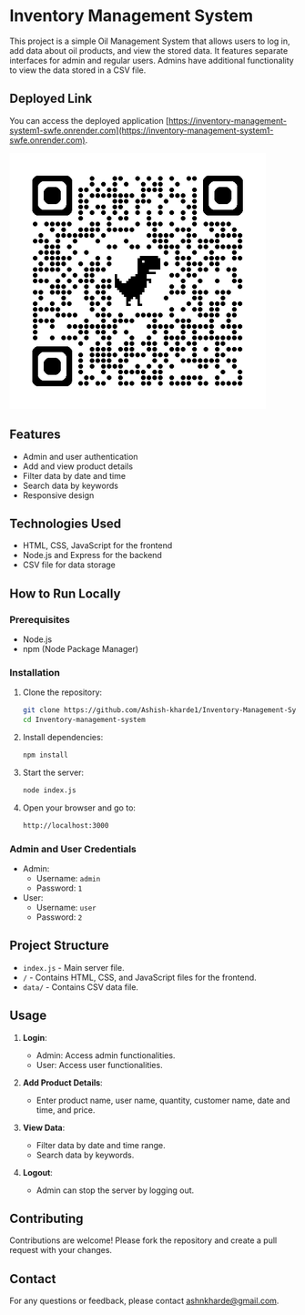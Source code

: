 # Inventory Management System

This project is a simple Oil Management System that allows users to log in, add data about oil products, and view the stored data. It features separate interfaces for admin and regular users. Admins have additional functionality to view the data stored in a CSV file.

## Deployed Link
You can access the deployed application [https://inventory-management-system1-swfe.onrender.com](https://inventory-management-system1-swfe.onrender.com).

![QR Code](qr_code.png)

## Features
- Admin and user authentication
- Add and view product details
- Filter data by date and time
- Search data by keywords
- Responsive design

## Technologies Used
- HTML, CSS, JavaScript for the frontend
- Node.js and Express for the backend
- CSV file for data storage

## How to Run Locally

### Prerequisites
- Node.js
- npm (Node Package Manager)

### Installation
1. Clone the repository:
    ```bash
    git clone https://github.com/Ashish-kharde1/Inventory-Management-System.git
    cd Inventory-management-system
    ```

2. Install dependencies:
    ```bash
    npm install
    ```

3. Start the server:
    ```bash
    node index.js
    ```

4. Open your browser and go to:
    ```bash
    http://localhost:3000
    ```

### Admin and User Credentials
- Admin: 
  - Username: `admin`
  - Password: `1`
- User: 
  - Username: `user`
  - Password: `2`

## Project Structure
- `index.js` - Main server file.
- `/` - Contains HTML, CSS, and JavaScript files for the frontend.
- `data/` - Contains CSV data file.

## Usage
1. **Login**:
   - Admin: Access admin functionalities.
   - User: Access user functionalities.

2. **Add Product Details**:
   - Enter product name, user name, quantity, customer name, date and time, and price.

3. **View Data**:
   - Filter data by date and time range.
   - Search data by keywords.

4. **Logout**:
   - Admin can stop the server by logging out.

## Contributing
Contributions are welcome! Please fork the repository and create a pull request with your changes.

## Contact
For any questions or feedback, please contact [ashnkharde@gmail.com](mailto:ashnkharde@gmail.com).



